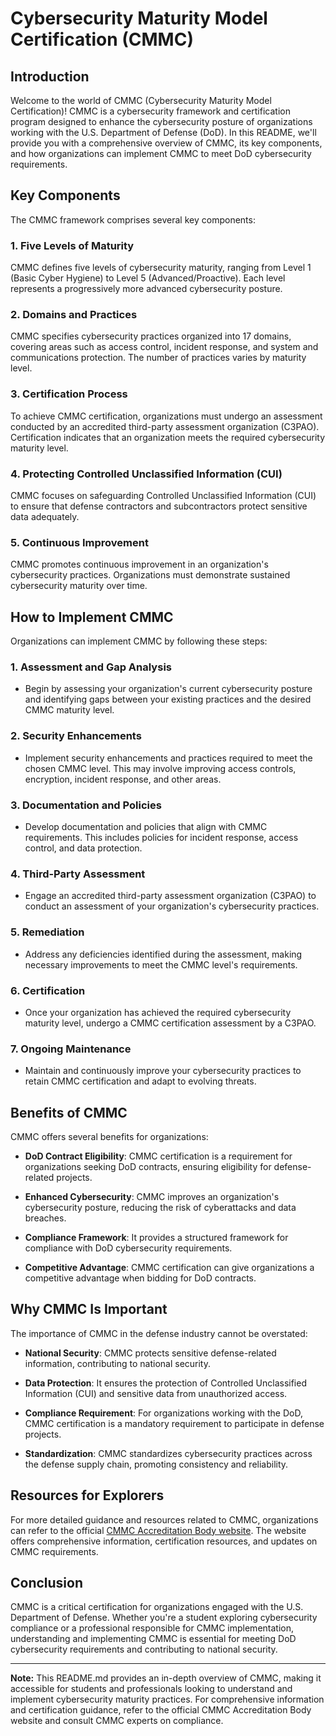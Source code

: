 # Cybersecurity Maturity Model Certification (CMMC)

## Introduction

Welcome to the world of CMMC (Cybersecurity Maturity Model Certification)! CMMC is a cybersecurity framework and certification program designed to enhance the cybersecurity posture of organizations working with the U.S. Department of Defense (DoD). In this README, we'll provide you with a comprehensive overview of CMMC, its key components, and how organizations can implement CMMC to meet DoD cybersecurity requirements.

## Key Components

The CMMC framework comprises several key components:

### 1. Five Levels of Maturity

CMMC defines five levels of cybersecurity maturity, ranging from Level 1 (Basic Cyber Hygiene) to Level 5 (Advanced/Proactive). Each level represents a progressively more advanced cybersecurity posture.

### 2. Domains and Practices

CMMC specifies cybersecurity practices organized into 17 domains, covering areas such as access control, incident response, and system and communications protection. The number of practices varies by maturity level.

### 3. Certification Process

To achieve CMMC certification, organizations must undergo an assessment conducted by an accredited third-party assessment organization (C3PAO). Certification indicates that an organization meets the required cybersecurity maturity level.

### 4. Protecting Controlled Unclassified Information (CUI)

CMMC focuses on safeguarding Controlled Unclassified Information (CUI) to ensure that defense contractors and subcontractors protect sensitive data adequately.

### 5. Continuous Improvement

CMMC promotes continuous improvement in an organization's cybersecurity practices. Organizations must demonstrate sustained cybersecurity maturity over time.

## How to Implement CMMC

Organizations can implement CMMC by following these steps:

### 1. Assessment and Gap Analysis

- Begin by assessing your organization's current cybersecurity posture and identifying gaps between your existing practices and the desired CMMC maturity level.

### 2. Security Enhancements

- Implement security enhancements and practices required to meet the chosen CMMC level. This may involve improving access controls, encryption, incident response, and other areas.

### 3. Documentation and Policies

- Develop documentation and policies that align with CMMC requirements. This includes policies for incident response, access control, and data protection.

### 4. Third-Party Assessment

- Engage an accredited third-party assessment organization (C3PAO) to conduct an assessment of your organization's cybersecurity practices.

### 5. Remediation

- Address any deficiencies identified during the assessment, making necessary improvements to meet the CMMC level's requirements.

### 6. Certification

- Once your organization has achieved the required cybersecurity maturity level, undergo a CMMC certification assessment by a C3PAO.

### 7. Ongoing Maintenance

- Maintain and continuously improve your cybersecurity practices to retain CMMC certification and adapt to evolving threats.

## Benefits of CMMC

CMMC offers several benefits for organizations:

- **DoD Contract Eligibility**: CMMC certification is a requirement for organizations seeking DoD contracts, ensuring eligibility for defense-related projects.

- **Enhanced Cybersecurity**: CMMC improves an organization's cybersecurity posture, reducing the risk of cyberattacks and data breaches.

- **Compliance Framework**: It provides a structured framework for compliance with DoD cybersecurity requirements.

- **Competitive Advantage**: CMMC certification can give organizations a competitive advantage when bidding for DoD contracts.

## Why CMMC Is Important

The importance of CMMC in the defense industry cannot be overstated:

- **National Security**: CMMC protects sensitive defense-related information, contributing to national security.

- **Data Protection**: It ensures the protection of Controlled Unclassified Information (CUI) and sensitive data from unauthorized access.

- **Compliance Requirement**: For organizations working with the DoD, CMMC certification is a mandatory requirement to participate in defense projects.

- **Standardization**: CMMC standardizes cybersecurity practices across the defense supply chain, promoting consistency and reliability.

## Resources for Explorers

For more detailed guidance and resources related to CMMC, organizations can refer to the official [CMMC Accreditation Body website](https://www.cmmcab.org/). The website offers comprehensive information, certification resources, and updates on CMMC requirements.

## Conclusion

CMMC is a critical certification for organizations engaged with the U.S. Department of Defense. Whether you're a student exploring cybersecurity compliance or a professional responsible for CMMC implementation, understanding and implementing CMMC is essential for meeting DoD cybersecurity requirements and contributing to national security.

---

**Note:** This README.md provides an in-depth overview of CMMC, making it accessible for students and professionals looking to understand and implement cybersecurity maturity practices. For comprehensive information and certification guidance, refer to the official CMMC Accreditation Body website and consult CMMC experts on compliance.
